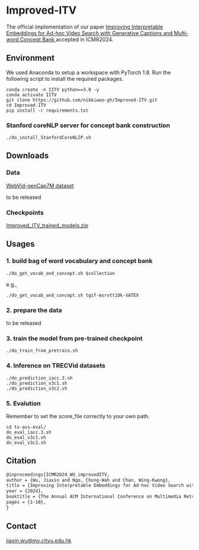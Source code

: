 # Improved-ITV
The official implementation of our paper [Improving Interpretable Embeddings for Ad-hoc Video Search with Generative Captions and Multi-word Concept Bank ](https://arxiv.org/abs/2404.06173) accepted in ICMR2024.
## Environment

We used Anaconda to setup a workspace with PyTorch 1.8. Run the following script to install the required packages.

```shell
conda create -n IITV python==3.8 -y
conda activate IITV
git clone https://github.com/nikkiwoo-gh/Improved-ITV.git
cd Improved-ITV
pip install -r requirements.txt
```

### Stanford coreNLP server for concept bank construction
```shell
./do_install_StanfordCoreNLIP.sh
```

## Downloads

### Data

[WebVid-genCap7M dataset](https://drive.google.com/file/d/18Dh20_ZlSGJ_XAFM2P5dpd3qSIR-vSBJ/view)

to be released

### Checkpoints

[Improved_ITV_trained_models.zip](https://drive.google.com/file/d/1fB-U6XrCFfj_n23oB6kvCtO7nw8JQsh_/view?usp=sharing)

## Usages


### 1. build bag of word vocabulary and concept bank
```shell
./do_get_vocab_and_concept.sh $collection
```

e.g.,
```shell
./do_get_vocab_and_concept.sh tgif-msrvtt10k-VATEX
```

### 2. prepare the data
to be released

### 3. train the model from pre-trained checkpoint
```shell
./do_train_from_pretrain.sh
```

### 4. Inference on TRECVid datasets
```shell
./do_prediction_iacc.3.sh
./do_prediction_v3c1.sh
./do_prediction_v3c2.sh
```

### 5. Evalution
Remember to set the score_file correctly to your own path.
```shell
cd tv-avs-eval/
do_eval_iacc.3.sh
do_eval_v3c1.sh
do_eval_v3c2.sh
```

## Citation

```latex
@inproceedings{ICMR2024_WU_improvedITV,
author = {Wu, Jiaxin and Ngo, Chong-Wah and Chan, Wing-Kwong},
title = {Improving Interpretable Embeddings for Ad-hoc Video Search with Generative Captions and Multi-word Concept Bank},
year = {2024},
booktitle = {The Annual ACM International Conference on Multimedia Retrieval},
pages = {1-10},
}
```



## Contact
jiaxin.wu@my.cityu.edu.hk
